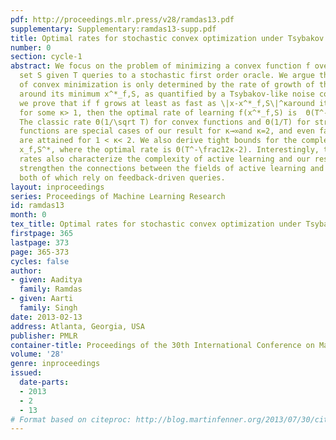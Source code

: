 ```yaml
---
pdf: http://proceedings.mlr.press/v28/ramdas13.pdf
supplementary: Supplementary:ramdas13-supp.pdf
title: Optimal rates for stochastic convex optimization under Tsybakov noise condition
number: 0
section: cycle-1
abstract: We focus on the problem of minimizing a convex function f over a convex
  set S given T queries to a stochastic first order oracle. We argue that the complexity
  of convex minimization is only determined by the rate of growth of the function
  around its minimum x^*_f,S, as quantified by a Tsybakov-like noise condition. Specifically,
  we prove that if f grows at least as fast as \|x-x^*_f,S\|^κaround its minimum,
  for some κ> 1, then the optimal rate of learning f(x^*_f,S) is  Θ(T^-\fracκ2κ-2).
  The classic rate Θ(1/\sqrt T) for convex functions and Θ(1/T) for strongly convex
  functions are special cases of our result for κ→∞and κ=2, and even faster rates
  are attained for 1 < κ< 2. We also derive tight bounds for the complexity of learning
  x_f,S^*, where the optimal rate is Θ(T^-\frac12κ-2). Interestingly, these precise
  rates also characterize the complexity of active learning and our results further
  strengthen the connections between the fields of active learning and convex optimization,
  both of which rely on feedback-driven queries.
layout: inproceedings
series: Proceedings of Machine Learning Research
id: ramdas13
month: 0
tex_title: Optimal rates for stochastic convex optimization under Tsybakov noise condition
firstpage: 365
lastpage: 373
page: 365-373
cycles: false
author:
- given: Aaditya
  family: Ramdas
- given: Aarti
  family: Singh
date: 2013-02-13
address: Atlanta, Georgia, USA
publisher: PMLR
container-title: Proceedings of the 30th International Conference on Machine Learning
volume: '28'
genre: inproceedings
issued:
  date-parts:
  - 2013
  - 2
  - 13
# Format based on citeproc: http://blog.martinfenner.org/2013/07/30/citeproc-yaml-for-bibliographies/
---
```

